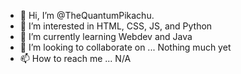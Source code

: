 - 👋 Hi, I’m @TheQuantumPikachu.
- 👀 I’m interested in HTML, CSS, JS, and Python
- 🌱 I’m currently learning Webdev and Java
- 💞️ I’m looking to collaborate on ... Nothing much yet
- 📫 How to reach me ... N/A
